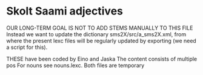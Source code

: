

# Skolt Saami adjectives

OUR LONG-TERM GOAL IS NOT TO ADD STEMS MANUALLY TO THIS FILE
Instead we want to update the dictionary sms2X/src/a_sms2X.xml, 
from where the present lexc files will be regularly updated by 
exporting (we need a script for this).


THESE have been coded by Eino and Jaska
The content consists of multiple pos 
For nouns see nouns.lexc. Both files are temporary


